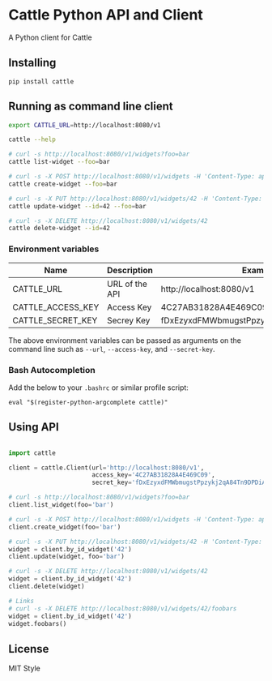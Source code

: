 # Cattle Python API and Client

A Python client for Cattle

## Installing

    pip install cattle

## Running as command line client

```bash
export CATTLE_URL=http://localhost:8080/v1

cattle --help

# curl -s http://localhost:8080/v1/widgets?foo=bar
cattle list-widget --foo=bar

# curl -s -X POST http://localhost:8080/v1/widgets -H 'Content-Type: application/json' -d '{ "foo" : "bar" }'
cattle create-widget --foo=bar

# curl -s -X PUT http://localhost:8080/v1/widgets/42 -H 'Content-Type: application/json' -d '{ "foo" : "bar" }'
cattle update-widget --id=42 --foo=bar

# curl -s -X DELETE http://localhost:8080/v1/widgets/42
cattle delete-widget --id=42
```

### Environment variables

|Name             | Description    | Example                                 |
|-----------------|----------------|-----------------------------------------|
|CATTLE_URL        | URL of the API | http://localhost:8080/v1                |
|CATTLE_ACCESS_KEY | Access Key     | 4C27AB31828A4E469C09                    |
|CATTLE_SECRET_KEY | Secrey Key     | fDxEzyxdFMWbmugstPpzykj2qA84Tn9DPDiAc3Sb|

The above environment variables can be passed as arguments on the command line such as `--url`, `--access-key`, and `--secret-key`.

### Bash Autocompletion

Add the below to your `.bashrc` or similar profile script:
```
eval "$(register-python-argcomplete cattle)"
```

## Using API

```python

import cattle

client = cattle.Client(url='http://localhost:8080/v1',
                       access_key='4C27AB31828A4E469C09',
                       secret_key='fDxEzyxdFMWbmugstPpzykj2qA84Tn9DPDiAc3Sb')

# curl -s http://localhost:8080/v1/widgets?foo=bar
client.list_widget(foo='bar')

# curl -s -X POST http://localhost:8080/v1/widgets -H 'Content-Type: application/json' -d '{ "foo" : "bar" }'
client.create_widget(foo='bar')

# curl -s -X PUT http://localhost:8080/v1/widgets/42 -H 'Content-Type: application/json' -d '{ "foo" : "bar" }'
widget = client.by_id_widget('42')
client.update(widget, foo='bar')

# curl -s -X DELETE http://localhost:8080/v1/widgets/42
widget = client.by_id_widget('42')
client.delete(widget)

# Links
# curl -s -X DELETE http://localhost:8080/v1/widgets/42/foobars
widget = client.by_id_widget('42')
widget.foobars()
```

## License

MIT Style

